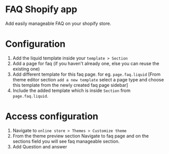# FAQ Shopify app
Add easily manageable FAQ on your shopify store.

# Configuration
1. Add the liquid template inside your `template > Section`
2. Add a page for faq (if you haven't already one, else you can reuse the existing one)
3. Add different template for this faq page. for eg. `page.faq.liquid` [From theme editor section `add a new template` select a page type and choose this template from the newly created faq page sidebar]
4. Include the added template which is inside `Section` from `page.faq.liquid`.


# Access configuration
1. Navigate to `online store > Themes > Customize theme`
2. From the theme preview section Navigate to faq page and on the sections field you will see faq manageable section.
3. Add Question and answer